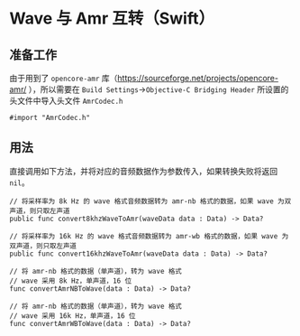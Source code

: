 # Wave 与 Amr 互转（Swift）
## 准备工作  

由于用到了 `opencore-amr` 库（https://sourceforge.net/projects/opencore-amr/ ），所以需要在 `Build Settings`->`Objective-C Bridging Header` 所设置的头文件中导入头文件 `AmrCodec.h`  

```
#import "AmrCodec.h"
```

## 用法  

直接调用如下方法，并将对应的音频数据作为参数传入，如果转换失败将返回 `nil`。
```
// 将采样率为 8k Hz 的 wave 格式音频数据转为 amr-nb 格式的数据，如果 wave 为双声道，则只取左声道
public func convert8khzWaveToAmr(waveData data : Data) -> Data?

// 将采样率为 16k Hz 的 wave 格式音频数据转为 amr-wb 格式的数据，如果 wave 为双声道，则只取左声道
public func convert16khzWaveToAmr(waveData data : Data) -> Data?

// 将 amr-nb 格式的数据（单声道），转为 wave 格式
// wave 采用 8k Hz，单声道，16 位
func convertAmrNBToWave(data : Data) -> Data?

// 将 amr-nb 格式的数据（单声道），转为 wave 格式
// wave 采用 16k Hz，单声道，16 位
func convertAmrWBToWave(data : Data) -> Data?
```

